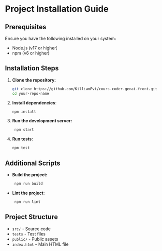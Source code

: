 # Project Installation Guide

## Prerequisites

Ensure you have the following installed on your system:
- Node.js (v17 or higher)
- npm (v6 or higher)

## Installation Steps

1. **Clone the repository:**
   ```sh
   git clone https://github.com/KillianFvt/cours-coder-genai-front.git
   cd your-repo-name
   ```

2. **Install dependencies:**
   ```sh
   npm install
   ```

3. **Run the development server:**
   ```sh
    npm start
   ```

4. **Run tests:**
   ```sh
   npm test
   ```

## Additional Scripts

- **Build the project:**
  ```sh
   npm run build
  ```

- **Lint the project:**
  ```sh
   npm run lint
  ```

## Project Structure

- `src/` - Source code
- `tests` - Test files
- `public/` - Public assets
- `index.html` - Main HTML file